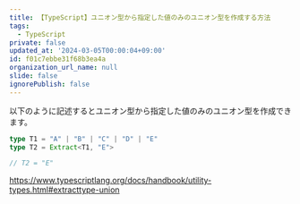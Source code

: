 ```yaml
---
title: 【TypeScript】ユニオン型から指定した値のみのユニオン型を作成する方法
tags:
  - TypeScript
private: false
updated_at: '2024-03-05T00:00:04+09:00'
id: f01c7ebbe31f68b3ea4a
organization_url_name: null
slide: false
ignorePublish: false
---
```


以下のように記述するとユニオン型から指定した値のみのユニオン型を作成できます。

```ts
type T1 = "A" | "B" | "C" | "D" | "E"
type T2 = Extract<T1, "E">

// T2 = "E"
```

https://www.typescriptlang.org/docs/handbook/utility-types.html#extracttype-union
